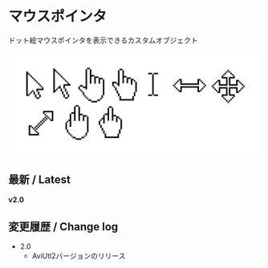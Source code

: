 # マウスポインタ

ドット絵マウスポインタを表示できるカスタムオブジェクト

![sample](image.jpg)

## 最新 / Latest

**v2.0**


## 変更履歴 / Change log

- 2.0
    - AviUtl2バージョンのリリース